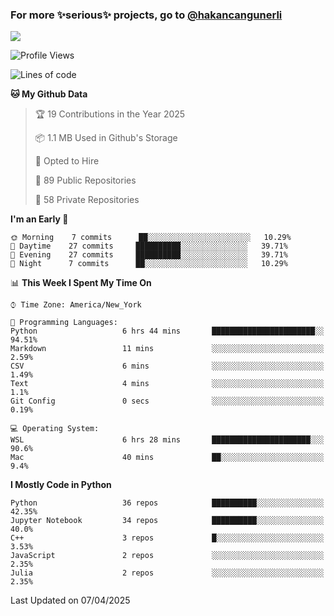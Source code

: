 ### For more ✨serious✨ projects, go to [@hakancangunerli](https://github.com/hakancangunerli)

![](https://github-readme-stats.vercel.app/api/top-langs/?username=johngunerli&layout=compact&hide=jupyter%20notebook,tex,html,shell,CSS,Ruby,Makefile,EmberScript,MATLAB,C&langs_count=6&exclude_repo=2015-csharp,gt_code,gsu_code,uga_code,uga_robotics)

<!--START_SECTION:waka-->
![Profile Views](http://img.shields.io/badge/Profile%20Views-0-blue)

![Lines of code](https://img.shields.io/badge/From%20Hello%20World%20I%27ve%20Written-481197%20lines%20of%20code-blue)

**🐱 My Github Data** 

> 🏆 19 Contributions in the Year 2025
 > 
> 📦 1.1 MB Used in Github's Storage 
 > 
> 💼 Opted to Hire
 > 
> 📜 89 Public Repositories 
 > 
> 🔑 58 Private Repositories  
 > 
**I'm an Early 🐤** 

```text
🌞 Morning    7 commits      ██░░░░░░░░░░░░░░░░░░░░░░░   10.29% 
🌆 Daytime    27 commits     ██████████░░░░░░░░░░░░░░░   39.71% 
🌃 Evening    27 commits     ██████████░░░░░░░░░░░░░░░   39.71% 
🌙 Night      7 commits      ██░░░░░░░░░░░░░░░░░░░░░░░   10.29%

```


📊 **This Week I Spent My Time On** 

```text
⌚︎ Time Zone: America/New_York

💬 Programming Languages: 
Python                   6 hrs 44 mins       ███████████████████████░░   94.51% 
Markdown                 11 mins             ░░░░░░░░░░░░░░░░░░░░░░░░░   2.59% 
CSV                      6 mins              ░░░░░░░░░░░░░░░░░░░░░░░░░   1.49% 
Text                     4 mins              ░░░░░░░░░░░░░░░░░░░░░░░░░   1.1% 
Git Config               0 secs              ░░░░░░░░░░░░░░░░░░░░░░░░░   0.19%

💻 Operating System: 
WSL                      6 hrs 28 mins       ██████████████████████░░░   90.6% 
Mac                      40 mins             ██░░░░░░░░░░░░░░░░░░░░░░░   9.4%

```

**I Mostly Code in Python** 

```text
Python                   36 repos            ██████████░░░░░░░░░░░░░░░   42.35% 
Jupyter Notebook         34 repos            ██████████░░░░░░░░░░░░░░░   40.0% 
C++                      3 repos             █░░░░░░░░░░░░░░░░░░░░░░░░   3.53% 
JavaScript               2 repos             ░░░░░░░░░░░░░░░░░░░░░░░░░   2.35% 
Julia                    2 repos             ░░░░░░░░░░░░░░░░░░░░░░░░░   2.35%

```



 Last Updated on 07/04/2025
<!--END_SECTION:waka-->


